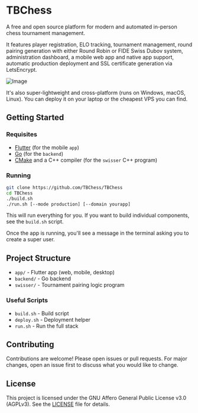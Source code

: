 # TBChess

A free and open source platform for modern and automated in-person chess tournament management.

It features player registration, ELO tracking, tournament management, round pairing generation with either Round Robin or FIDE Swiss Dubov system, administration dashboard, a mobile web app and native app support, automatic production deployment and SSL certificate generation via LetsEncrypt.

![Image](https://github.com/user-attachments/assets/bc5d6d33-8b8d-4814-89a4-a4649ac79259)

It's also super-lightweight and cross-platform (runs on Windows, macOS, Linux). You can deploy it on your laptop or the cheapest VPS you can find.

## Getting Started

### Requisites

- [Flutter](https://flutter.dev/docs/get-started/install) (for the mobile `app`)
- [Go](https://go.dev/doc/install) (for the `backend`)
- [CMake](https://cmake.org/download/) and a C++ compiler (for the `swisser` C++ program)

### Running

```bash
git clone https://github.com/TBChess/TBChess
cd TBChess
./build.sh
./run.sh [--mode production] [--domain yourapp]
```

This will run everything for you. If you want to build individual components, see the `build.sh` script.

Once the app is running, you'll see a message in the terminal asking you to create a super user.

## Project Structure

- `app/` - Flutter app (web, mobile, desktop)
- `backend/` - Go backend
- `swisser/` - Tournament pairing logic program

### Useful Scripts

- `build.sh` - Build script
- `deploy.sh` - Deployment helper
- `run.sh` - Run the full stack

## Contributing

Contributions are welcome! Please open issues or pull requests. For major changes, open an issue first to discuss what you would like to change.

## License

This project is licensed under the GNU Affero General Public License v3.0 (AGPLv3). See the [LICENSE](LICENSE) file for details.
